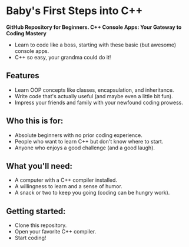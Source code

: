 # Baby's First Steps into C++
**GitHub Repository for Beginners. C++ Console Apps: Your Gateway to Coding Mastery**

- Learn to code like a boss, starting with these basic (but awesome) console apps.
- C++ so easy, your grandma could do it!

## Features

- Learn OOP concepts like classes, encapsulation, and inheritance.
- Write code that's actually useful (and maybe even a little bit fun).
- Impress your friends and family with your newfound coding prowess.

## Who this is for:

- Absolute beginners with no prior coding experience.
- People who want to learn C++ but don't know where to start.
- Anyone who enjoys a good challenge (and a good laugh).

## What you'll need:

- A computer with a C++ compiler installed.
- A willingness to learn and a sense of humor.
- A snack or two to keep you going (coding can be hungry work).

## Getting started:

- Clone this repository.
- Open your favorite C++ compiler.
- Start coding!
